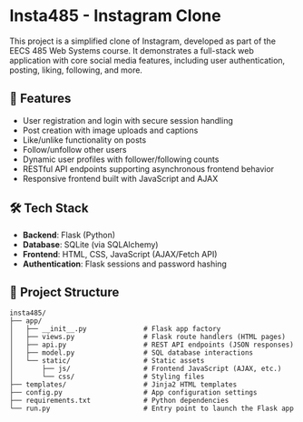 # Insta485 - Instagram Clone

This project is a simplified clone of Instagram, developed as part of the EECS 485 Web Systems course. It demonstrates a full-stack web application with core social media features, including user authentication, posting, liking, following, and more.

## 🚀 Features

- User registration and login with secure session handling
- Post creation with image uploads and captions
- Like/unlike functionality on posts
- Follow/unfollow other users
- Dynamic user profiles with follower/following counts
- RESTful API endpoints supporting asynchronous frontend behavior
- Responsive frontend built with JavaScript and AJAX

## 🛠️ Tech Stack

- **Backend**: Flask (Python)
- **Database**: SQLite (via SQLAlchemy)
- **Frontend**: HTML, CSS, JavaScript (AJAX/Fetch API)
- **Authentication**: Flask sessions and password hashing

## 📂 Project Structure
```
insta485/
├── app/
│   ├── __init__.py              # Flask app factory
│   ├── views.py                 # Flask route handlers (HTML pages)
│   ├── api.py                   # REST API endpoints (JSON responses)
│   ├── model.py                 # SQL database interactions
│   └── static/                  # Static assets
│       ├── js/                  # Frontend JavaScript (AJAX, etc.)
│       └── css/                 # Styling files
├── templates/                   # Jinja2 HTML templates
├── config.py                    # App configuration settings
├── requirements.txt             # Python dependencies
└── run.py                       # Entry point to launch the Flask app
```
